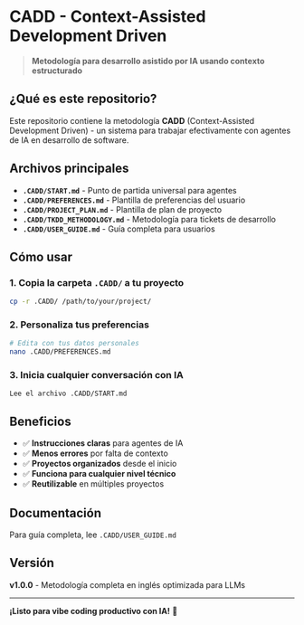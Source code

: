 # CADD - Context-Assisted Development Driven

> **Metodología para desarrollo asistido por IA usando contexto estructurado**

## ¿Qué es este repositorio?

Este repositorio contiene la metodología **CADD** (Context-Assisted Development Driven) - un sistema para trabajar efectivamente con agentes de IA en desarrollo de software.

## Archivos principales

- **`.CADD/START.md`** - Punto de partida universal para agentes
- **`.CADD/PREFERENCES.md`** - Plantilla de preferencias del usuario
- **`.CADD/PROJECT_PLAN.md`** - Plantilla de plan de proyecto
- **`.CADD/TKDD_METHODOLOGY.md`** - Metodología para tickets de desarrollo
- **`.CADD/USER_GUIDE.md`** - Guía completa para usuarios

## Cómo usar

### 1. Copia la carpeta `.CADD/` a tu proyecto
```bash
cp -r .CADD/ /path/to/your/project/
```

### 2. Personaliza tus preferencias
```bash
# Edita con tus datos personales
nano .CADD/PREFERENCES.md
```

### 3. Inicia cualquier conversación con IA
```
Lee el archivo .CADD/START.md
```

## Beneficios

- ✅ **Instrucciones claras** para agentes de IA
- ✅ **Menos errores** por falta de contexto
- ✅ **Proyectos organizados** desde el inicio
- ✅ **Funciona para cualquier nivel técnico**
- ✅ **Reutilizable** en múltiples proyectos

## Documentación

Para guía completa, lee `.CADD/USER_GUIDE.md`

## Versión

**v1.0.0** - Metodología completa en inglés optimizada para LLMs

---

**¡Listo para vibe coding productivo con IA!** 🚀 